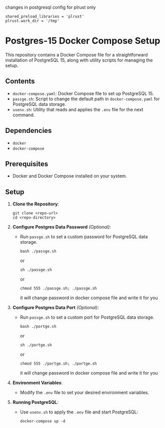 changes in postgresql config for plrust only
```ignore
shared_preload_libraries = 'plrust'
plrust.work_dir = '/tmp'
```
# Postgres-15 Docker Compose Setup

This repository contains a Docker Compose file for a straightforward installation of PostgreSQL 15, along with utility scripts for managing the setup.

## Contents

- `docker-compose.yaml`: Docker Compose file to set up PostgreSQL 15.
- `passge.sh`: Script to change the default path in `docker-compose.yaml` for PostgreSQL data storage.
- `usenv.sh`: Utility that reads and applies the `.env` file for the next command.

## Dependencies
- `docker`
- `docker-compose`

## Prerequisites

- Docker and Docker Compose installed on your system.

## Setup

1. **Clone the Repository**:
   ```shell
   git clone <repo-url>
   cd <repo-directory>
   ```

2. **Configure Postgres Data Password** *(Optional)*:
   - Run `passge.sh` to set a custom password for PostgreSQL data storage.
     ```shell
     bash ./passge.sh
     ```
     or
     ```shell
     sh ./passge.sh
     ```
     or 
     ```shell
     chmod 555 ./passge.sh; ./passge.sh
     ```

     it will change password in docker compose file and write it for you

3. **Configure Postgres Data Port** *(Optional)*:
   - Run `passge.sh` to set a custom port for PostgreSQL data storage.
     ```shell
     bash ./portge.sh
     ```
     or
     ```shell
     sh ./portge.sh
     ```
     or 
     ```shell
     chmod 555 ./portge.sh; ./portge.sh
     ```

     it will change password in docker compose file and write it for you

4. **Environment Variables**:
   - Modify the `.env` file to set your desired environment variables.

5. **Running PostgreSQL**:
   - Use `usenv.sh` to apply the `.env` file and start PostgreSQL:
     ```shell
     docker-compose up -d
     ```
